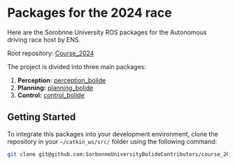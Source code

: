 # Packages for the 2024 race
Here are the Sorobnne University ROS packages for the Autonomous driving race host by ENS.

Root repository: [Course_2024](https://github.com/SorbonneUniversityBolideContributors/Course_2024.git)

The project is divided into three main packages:
1. **Perception:** [perception_bolide](https://github.com/SorbonneUniversityBolideContributors/course_2024_pkgs/tree/main/perception_bolide)
2. **Planning:** [planning_bolide](https://github.com/SorbonneUniversityBolideContributors/course_2024_pkgs/tree/main/planning_bolide)
3. **Control:** [control_bolide](https://github.com/SorbonneUniversityBolideContributors/course_2024_pkgs/tree/main/control_bolide)

## Getting Started

To integrate this packages into your development environment, clone the repository in your `~/catkin_ws/src/` folder using the following command:

```bash
git clone git@github.com:SorbonneUniversityBolideContributors/course_2024_pkgs.git
```
